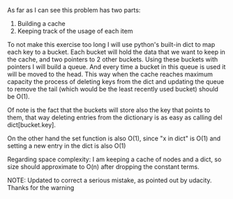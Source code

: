 As far as I can see this problem has two parts:
1. Building a cache
2. Keeping track of the usage of each item

To not make this exercise too long I will use python's built-in dict to map each
key to a bucket.
Each bucket will hold the data that we want to keep in the cache, and two pointers
to 2 other buckets.
Using these buckets with pointers I will build a queue. And every time a bucket
in this queue is used it will be moved to the head. This way when the cache reaches
maximum capacity the process of deleting keys from the dict and updating the queue
to remove the tail (which would be the least recently used bucket) should be O(1).

Of note is the fact that the buckets will store also the key that points to them,
that way deleting entries from the dictionary is as easy as calling
del dict[bucket.key].

On the other hand the set function is also O(1), since "x in dict" is O(1) and
 setting  a new entry in the dict is also O(1)

Regarding space complexity: I am keeping a cache of nodes and a dict, so size
should approximate to O(n) after dropping the constant terms.

NOTE: Updated to correct a serious mistake, as pointed out by udacity. Thanks for the warning
